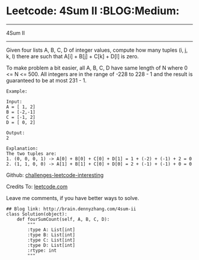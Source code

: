 # Leetcode: 4Sum II     :BLOG:Medium:


---

4Sum II  

---

Given four lists A, B, C, D of integer values, compute how many tuples (i, j, k, l) there are such that A[i] + B[j] + C[k] + D[l] is zero.  

To make problem a bit easier, all A, B, C, D have same length of N where 0 <= N <= 500. All integers are in the range of -228 to 228 - 1 and the result is guaranteed to be at most 231 - 1.  

    Example:
    
    Input:
    A = [ 1, 2]
    B = [-2,-1]
    C = [-1, 2]
    D = [ 0, 2]
    
    Output:
    2
    
    Explanation:
    The two tuples are:
    1. (0, 0, 0, 1) -> A[0] + B[0] + C[0] + D[1] = 1 + (-2) + (-1) + 2 = 0
    2. (1, 1, 0, 0) -> A[1] + B[1] + C[0] + D[0] = 2 + (-1) + (-1) + 0 = 0

Github: [challenges-leetcode-interesting](https://github.com/DennyZhang/challenges-leetcode-interesting/tree/master/4sum-ii)  

Credits To: [leetcode.com](https://leetcode.com/problems/4sum-ii/description/)  

Leave me comments, if you have better ways to solve.  

    ## Blog link: http://brain.dennyzhang.com/4sum-ii
    class Solution(object):
        def fourSumCount(self, A, B, C, D):
            """
            :type A: List[int]
            :type B: List[int]
            :type C: List[int]
            :type D: List[int]
            :rtype: int
            """